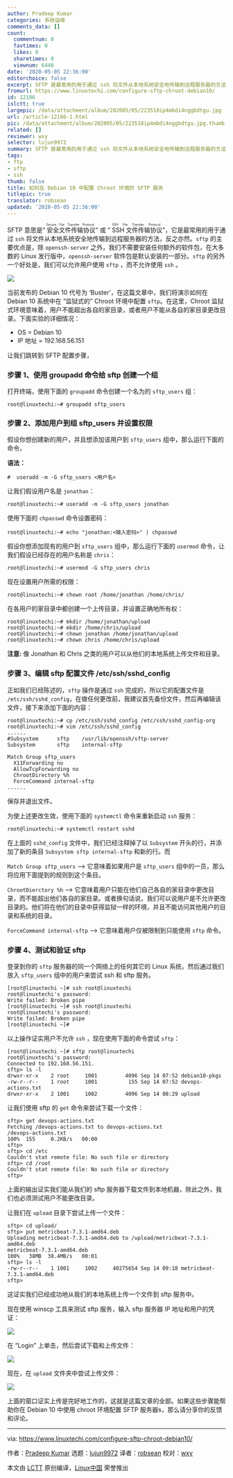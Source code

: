 ```yaml
---
author: Pradeep Kumar
categories: 系统运维
comments_data: []
count:
  commentnum: 0
  favtimes: 0
  likes: 0
  sharetimes: 0
  viewnum: 6446
date: '2020-05-05 22:36:00'
editorchoice: false
excerpt: SFTP 是最常用的用于通过 ssh 将文件从本地系统安全地传输到远程服务器的方法
fromurl: https://www.linuxtechi.com/configure-sftp-chroot-debian10/
id: 12186
islctt: true
largepic: /data/attachment/album/202005/05/223518ip4mbdi4nggbdtgu.jpg
url: /article-12186-1.html
pic: /data/attachment/album/202005/05/223518ip4mbdi4nggbdtgu.jpg.thumb.jpg
related: []
reviewer: wxy
selector: lujun9972
summary: SFTP 是最常用的用于通过 ssh 将文件从本地系统安全地传输到远程服务器的方法
tags:
- ftp
- sftp
- ssh
thumb: false
title: 如何在 Debian 10 中配置 Chroot 环境的 SFTP 服务
titlepic: true
translator: robsean
updated: '2020-05-05 22:36:00'
---
```


SFTP 意思是“<ruby> 安全文件传输协议 <rt>  Secure File Transfer Protocol </rt></ruby>” 或 “<ruby> SSH 文件传输协议 <rt>  SSH File Transfer Protocol </rt></ruby>”，它是最常用的用于通过 `ssh` 将文件从本地系统安全地传输到远程服务器的方法，反之亦然。`sftp` 的主要优点是，除 `openssh-server` 之外，我们不需要安装任何额外的软件包，在大多数的 Linux 发行版中，`openssh-server` 软件包是默认安装的一部分。`sftp` 的另外一个好处是，我们可以允许用户使用 `sftp` ，而不允许使用 `ssh` 。


![](/data/attachment/album/202005/05/223518ip4mbdi4nggbdtgu.jpg)


当前发布的 Debian 10 代号为 ‘Buster’，在这篇文章中，我们将演示如何在 Debian 10 系统中在 “监狱式的” Chroot 环境中配置 `sftp`。在这里，Chroot 监狱式环境意味着，用户不能超出各自的家目录，或者用户不能从各自的家目录更改目录。下面实验的详细情况：


* OS = Debian 10
* IP 地址 = 192.168.56.151


让我们跳转到 SFTP 配置步骤，


### 步骤 1、使用 groupadd 命令给 sftp 创建一个组


打开终端，使用下面的 `groupadd` 命令创建一个名为的 `sftp_users` 组：



```
root@linuxtechi:~# groupadd sftp_users
```

### 步骤 2、添加用户到组 sftp\_users 并设置权限


假设你想创建新的用户，并且想添加该用户到 `sftp_users` 组中，那么运行下面的命令，


**语法：**



```
#  useradd -m -G sftp_users <用户名>
```

让我们假设用户名是 `jonathan`：



```
root@linuxtechi:~# useradd -m -G sftp_users jonathan
```

使用下面的 `chpasswd` 命令设置密码：



```
root@linuxtechi:~# echo "jonathan:<输入密码>" | chpasswd
```

假设你想添加现有的用户到 `sftp_users` 组中，那么运行下面的 `usermod` 命令，让我们假设已经存在的用户名称是 `chris`：



```
root@linuxtechi:~# usermod -G sftp_users chris
```

现在设置用户所需的权限：



```
root@linuxtechi:~# chown root /home/jonathan /home/chris/
```

在各用户的家目录中都创建一个上传目录，并设置正确地所有权：



```
root@linuxtechi:~# mkdir /home/jonathan/upload
root@linuxtechi:~# mkdir /home/chris/upload
root@linuxtechi:~# chown jonathan /home/jonathan/upload
root@linuxtechi:~# chown chris /home/chris/upload
```

**注意:** 像 Jonathan 和 Chris 之类的用户可以从他们的本地系统上传文件和目录。


### 步骤 3、编辑 sftp 配置文件 /etc/ssh/sshd\_config


正如我们已经陈述的，`sftp` 操作是通过 `ssh` 完成的，所以它的配置文件是 `/etc/ssh/sshd_config`，在做任何更改前，我建议首先备份文件，然后再编辑该文件，接下来添加下面的内容：



```
root@linuxtechi:~# cp /etc/ssh/sshd_config /etc/ssh/sshd_config-org
root@linuxtechi:~# vim /etc/ssh/sshd_config
......
#Subsystem      sftp    /usr/lib/openssh/sftp-server
Subsystem       sftp    internal-sftp

Match Group sftp_users
  X11Forwarding no
  AllowTcpForwarding no
  ChrootDirectory %h
  ForceCommand internal-sftp
......
```

保存并退出文件。


为使上述更改生效，使用下面的 `systemctl` 命令来重新启动 `ssh` 服务：



```
root@linuxtechi:~# systemctl restart sshd
```

在上面的 `sshd_config` 文件中，我们已经注释掉了以 `Subsystem` 开头的行，并添加了新的条目 `Subsystem sftp internal-sftp` 和新的行。而


`Match Group sftp_users` –> 它意味着如果用户是 `sftp_users` 组中的一员，那么将应用下面提到的规则到这个条目。


`ChrootDierctory %h` –> 它意味着用户只能在他们自己各自的家目录中更改目录，而不能超出他们各自的家目录。或者换句话说，我们可以说用户是不允许更改目录的。他们将在他们的目录中获得监狱一样的环境，并且不能访问其他用户的目录和系统的目录。


`ForceCommand internal-sftp` –> 它意味着用户仅被限制到只能使用 `sftp` 命令。


### 步骤 4、测试和验证 sftp


登录到你的 `sftp` 服务器的同一个网络上的任何其它的 Linux 系统，然后通过我们放入 `sftp_users` 组中的用户来尝试 ssh 和 sftp 服务。



```
[root@linuxtechi ~]# ssh root@linuxtechi
root@linuxtechi's password:
Write failed: Broken pipe
[root@linuxtechi ~]# ssh root@linuxtechi
root@linuxtechi's password:
Write failed: Broken pipe
[root@linuxtechi ~]#
```

以上操作证实用户不允许 `ssh` ，现在使用下面的命令尝试 `sftp`：



```
[root@linuxtechi ~]# sftp root@linuxtechi
root@linuxtechi's password:
Connected to 192.168.56.151.
sftp> ls -l
drwxr-xr-x    2 root     1001         4096 Sep 14 07:52 debian10-pkgs
-rw-r--r--    1 root     1001          155 Sep 14 07:52 devops-actions.txt
drwxr-xr-x    2 1001     1002         4096 Sep 14 08:29 upload
```

让我们使用 sftp 的 `get` 命令来尝试下载一个文件：



```
sftp> get devops-actions.txt
Fetching /devops-actions.txt to devops-actions.txt
/devops-actions.txt                                                                               100%  155     0.2KB/s   00:00
sftp>
sftp> cd /etc
Couldn't stat remote file: No such file or directory
sftp> cd /root
Couldn't stat remote file: No such file or directory
sftp>
```

上面的输出证实我们能从我们的 sftp 服务器下载文件到本地机器，除此之外，我们也必须测试用户不能更改目录。


让我们在 `upload` 目录下尝试上传一个文件：



```
sftp> cd upload/
sftp> put metricbeat-7.3.1-amd64.deb
Uploading metricbeat-7.3.1-amd64.deb to /upload/metricbeat-7.3.1-amd64.deb
metricbeat-7.3.1-amd64.deb                                                                        100%   38MB  38.4MB/s   00:01
sftp> ls -l
-rw-r--r--    1 1001     1002     40275654 Sep 14 09:18 metricbeat-7.3.1-amd64.deb
sftp>
```

这证实我们已经成功地从我们的本地系统上传一个文件到 sftp 服务中。


现在使用 winscp 工具来测试 sftp 服务，输入 sftp 服务器 IP 地址和用户的凭证：


![](/data/attachment/album/202005/05/223823f114114g5sqgob5s.jpg)


在 “Login” 上单击，然后尝试下载和上传文件：


![](/data/attachment/album/202005/05/223837eyayy73accrlvlay.jpg)


现在，在 `upload` 文件夹中尝试上传文件：


![](/data/attachment/album/202005/05/223858rih5hhw7iflh9xbl.jpg)


上面的窗口证实上传是完好地工作的，这就是这篇文章的全部。如果这些步骤能帮助你在 Debian 10 中使用 chroot 环境配置 SFTP 服务器s，那么请分享你的反馈和评论。




---


via: <https://www.linuxtechi.com/configure-sftp-chroot-debian10/>


作者：[Pradeep Kumar](https://www.linuxtechi.com/author/pradeep/) 选题：[lujun9972](https://github.com/lujun9972) 译者：[robsean](https://github.com/robsean) 校对：[wxy](https://github.com/wxy)


本文由 [LCTT](https://github.com/LCTT/TranslateProject) 原创编译，[Linux中国](https://linux.cn/) 荣誉推出